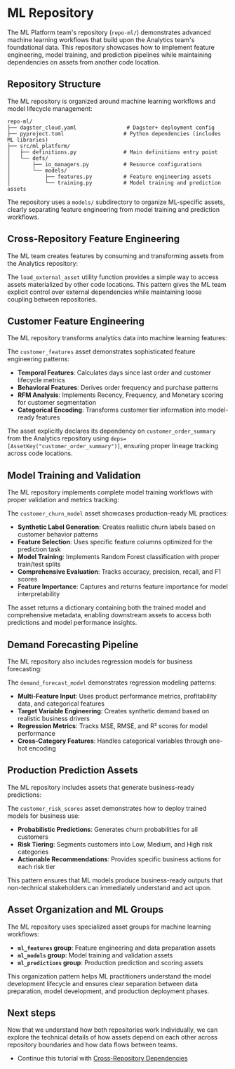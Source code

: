 # ML Repository

The ML Platform team's repository (`repo-ml/`) demonstrates advanced machine learning workflows that build upon the Analytics team's foundational data. This repository showcases how to implement feature engineering, model training, and prediction pipelines while maintaining dependencies on assets from another code location.

## Repository Structure

The ML repository is organized around machine learning workflows and model lifecycle management:

```
repo-ml/
├── dagster_cloud.yaml                # Dagster+ deployment config
├── pyproject.toml                   # Python dependencies (includes ML libraries)
├── src/ml_platform/
│   ├── definitions.py               # Main definitions entry point
│   └── defs/
│       ├── io_managers.py           # Resource configurations
│       └── models/
│           ├── features.py          # Feature engineering assets
│           └── training.py          # Model training and prediction assets
```

The repository uses a `models/` subdirectory to organize ML-specific assets, clearly separating feature engineering from model training and prediction workflows.

## Cross-Repository Feature Engineering

The ML team creates features by consuming and transforming assets from the Analytics repository:

<CodeExample
  path="docs_projects/project_multi_repo/repo-ml/src/ml_platform/defs/models/features.py"
  language="python"
  startAfter="start_load_external_asset"
  endBefore="end_load_external_asset"
  title="features.py - External Asset Loading"
/>

The `load_external_asset` utility function provides a simple way to access assets materialized by other code locations. This pattern gives the ML team explicit control over external dependencies while maintaining loose coupling between repositories.

## Customer Feature Engineering

The ML repository transforms analytics data into machine learning features:

<CodeExample
  path="docs_projects/project_multi_repo/repo-ml/src/ml_platform/defs/models/features.py"
  language="python"
  startAfter="start_customer_features"
  endBefore="end_customer_features"
  title="features.py - Customer Features Asset"
/>

The `customer_features` asset demonstrates sophisticated feature engineering patterns:

- **Temporal Features**: Calculates days since last order and customer lifecycle metrics
- **Behavioral Features**: Derives order frequency and purchase patterns
- **RFM Analysis**: Implements Recency, Frequency, and Monetary scoring for customer segmentation
- **Categorical Encoding**: Transforms customer tier information into model-ready features

The asset explicitly declares its dependency on `customer_order_summary` from the Analytics repository using `deps=[AssetKey("customer_order_summary")]`, ensuring proper lineage tracking across code locations.

## Model Training and Validation

The ML repository implements complete model training workflows with proper validation and metrics tracking:

<CodeExample
  path="docs_projects/project_multi_repo/repo-ml/src/ml_platform/defs/models/training.py"
  language="python"
  startAfter="start_customer_churn_model"
  endBefore="end_customer_churn_model"
  title="training.py - Customer Churn Model"
/>

The `customer_churn_model` asset showcases production-ready ML practices:

- **Synthetic Label Generation**: Creates realistic churn labels based on customer behavior patterns
- **Feature Selection**: Uses specific feature columns optimized for the prediction task
- **Model Training**: Implements Random Forest classification with proper train/test splits
- **Comprehensive Evaluation**: Tracks accuracy, precision, recall, and F1 scores
- **Feature Importance**: Captures and returns feature importance for model interpretability

The asset returns a dictionary containing both the trained model and comprehensive metadata, enabling downstream assets to access both predictions and model performance insights.

## Demand Forecasting Pipeline

The ML repository also includes regression models for business forecasting:

<CodeExample
  path="docs_projects/project_multi_repo/repo-ml/src/ml_platform/defs/models/training.py"
  language="python"
  startAfter="start_demand_forecast_model"
  endBefore="end_demand_forecast_model"
  title="training.py - Demand Forecast Model"
/>

The `demand_forecast_model` demonstrates regression modeling patterns:

- **Multi-Feature Input**: Uses product performance metrics, profitability data, and categorical features
- **Target Variable Engineering**: Creates synthetic demand based on realistic business drivers
- **Regression Metrics**: Tracks MSE, RMSE, and R² scores for model performance
- **Cross-Category Features**: Handles categorical variables through one-hot encoding

## Production Prediction Assets

The ML repository includes assets that generate business-ready predictions:

<CodeExample
  path="docs_projects/project_multi_repo/repo-ml/src/ml_platform/defs/models/training.py"
  language="python"
  startAfter="start_customer_risk_scores"
  endBefore="end_customer_risk_scores"
  title="training.py - Customer Risk Scoring"
/>

The `customer_risk_scores` asset demonstrates how to deploy trained models for business use:

- **Probabilistic Predictions**: Generates churn probabilities for all customers
- **Risk Tiering**: Segments customers into Low, Medium, and High risk categories
- **Actionable Recommendations**: Provides specific business actions for each risk tier

This pattern ensures that ML models produce business-ready outputs that non-technical stakeholders can immediately understand and act upon.

## Asset Organization and ML Groups

The ML repository uses specialized asset groups for machine learning workflows:

- **`ml_features` group**: Feature engineering and data preparation assets
- **`ml_models` group**: Model training and validation assets
- **`ml_predictions` group**: Production prediction and scoring assets

This organization pattern helps ML practitioners understand the model development lifecycle and ensures clear separation between data preparation, model development, and production deployment phases.

## Next steps

Now that we understand how both repositories work individually, we can explore the technical details of how assets depend on each other across repository boundaries and how data flows between teams.

- Continue this tutorial with [Cross-Repository Dependencies](/examples/full-pipelines/multi-repo/cross-repository-dependencies)
